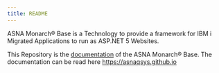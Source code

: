 ```yaml
---
title: README
---
```


ASNA Monarch® Base is a Technology to provide a framework for IBM i Migrated Applications to run as ASP.NET 5 Websites.

This Repository is the [documentation](//asnaqsys.github.io) of the ASNA Monarch® Base. The documentation can be read here https://asnaqsys.github.io

